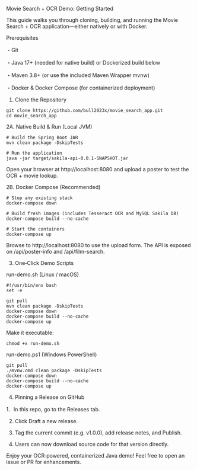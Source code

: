 Movie Search + OCR Demo: Getting Started

This guide walks you through cloning, building, and running the Movie Search + OCR application—either natively or with Docker.

Prerequisites

・Git

・Java 17+ (needed for native build) or Dockerized build below

・Maven 3.8+ (or use the included Maven Wrapper mvnw)

・Docker & Docker Compose (for containerized deployment)

1. Clone the Repository

```
git clone https://github.com/bull2023x/movie_search_app.git
cd movie_search_app
```

2A. Native Build & Run (Local JVM)
```
# Build the Spring Boot JAR
mvn clean package -DskipTests

# Run the application
java -jar target/sakila-api-0.0.1-SNAPSHOT.jar
```
Open your browser at http://localhost:8080 and upload a poster to test the OCR + movie lookup.

2B. Docker Compose (Recommended)
```
# Stop any existing stack
docker-compose down

# Build fresh images (includes Tesseract OCR and MySQL Sakila DB)
docker-compose build --no-cache

# Start the containers
docker-compose up
```

Browse to http://localhost:8080 to use the upload form. The API is exposed on /api/poster-info and /api/film-search.

3. One‑Click Demo Scripts

run-demo.sh (Linux / macOS)
```
#!/usr/bin/env bash
set -e

git pull
mvn clean package -DskipTests
docker-compose down
docker-compose build --no-cache
docker-compose up
```
Make it executable:
```
chmod +x run-demo.sh
```
run-demo.ps1 (Windows PowerShell)
```
git pull
./mvnw.cmd clean package -DskipTests
docker-compose down
docker-compose build --no-cache
docker-compose up
```
4. Pinning a Release on GitHub

1．In this repo, go to the Releases tab.

2. Click Draft a new release.

3. Tag the current commit (e.g. v1.0.0), add release notes, and Publish.

4. Users can now download source code for that version directly.

Enjoy your OCR‑powered, containerized Java demo! Feel free to open an issue or PR for enhancements.

